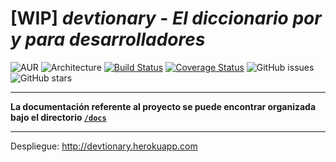 # **[WIP]** ***devtionary*** - *El diccionario por y para desarrolladores*

![AUR](https://img.shields.io/aur/license/yaourt.svg)
![Architecture](https://img.shields.io/badge/arch-microservices-f95f9a.svg)
[![Build Status](https://travis-ci.com/adrianmorente/devtionary.svg?branch=master)](https://travis-ci.com/adrianmorente/devtionary)
[![Coverage Status](https://coveralls.io/repos/github/adrianmorente/devtionary/badge.svg?branch=master)](https://coveralls.io/github/adrianmorente/devtionary?branch=master)
![GitHub issues](https://img.shields.io/github/issues/adrianmorente/devtionary.svg)
![GitHub stars](https://img.shields.io/github/stars/adrianmorente/devtionary.svg?style=social&label=Stars)

---

**La documentación referente al proyecto se puede encontrar organizada bajo el directorio [`/docs`](https://github.com/adrianmorente/devtionary/tree/master/docs)**

---

Despliegue: http://devtionary.herokuapp.com